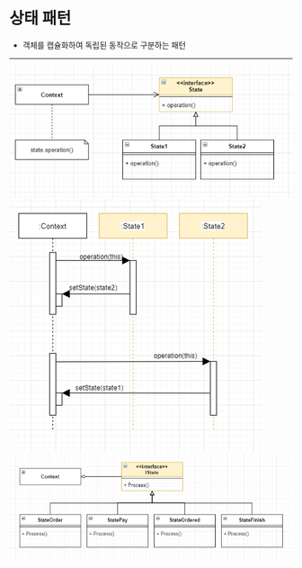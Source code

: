 # 상태 패턴
+ 객체를 캡슐화하여 독립된 동작으로 구분하는 패턴
***
![상태 패턴 UML](./Images/statePattern_UML.PNG)
![상태 패턴 시퀀스 UML](./Images/statePattern_Sequence_UML.PNG)
![상태 패턴 예제 UML](./Images/statePattern_UML_ex.PNG)
